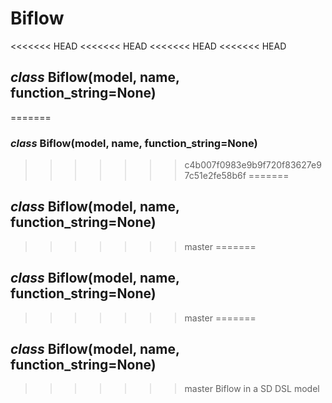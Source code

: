 # Biflow


<<<<<<< HEAD
<<<<<<< HEAD
<<<<<<< HEAD
<<<<<<< HEAD
## _class_ Biflow(model, name, function_string=None)
=======
### _class_ Biflow(model, name, function_string=None)
>>>>>>> c4b007f0983e9b9f720f83627e97c51e2fe58b6f
=======
## _class_ Biflow(model, name, function_string=None)
>>>>>>> master
=======
## _class_ Biflow(model, name, function_string=None)
>>>>>>> master
=======
## _class_ Biflow(model, name, function_string=None)
>>>>>>> master
Biflow in a SD DSL model

